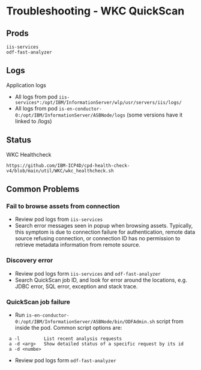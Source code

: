# Troubleshooting - WKC QuickScan 
## Prods 

```
iis-services 
odf-fast-analyzer
```

## Logs
Application logs
* All logs from pod `iis-services*:/opt/IBM/InformationServer/wlp/usr/servers/iis/logs/`
* All logs from pod `is-en-conductor-0:/opt/IBM/InformationServer/ASBNode/logs` (some versions have it linked to /logs)


## Status
WKC Healthcheck
```
https://github.com/IBM-ICP4D/cpd-health-check-v4/blob/main/util/WKC/wkc_healthcheck.sh
```

## Common Problems
### Fail to browse assets from connection
* Review pod logs from `iis-services`
* Search error messages seen in popup when browsing assets. Typically, this symptom is due to connection failure for authentication, remote data source refusing connection, or connection ID has no permission to retrieve metadata information from remote source. 

### Discovery error
* Review pod logs form `iis-services` and `odf-fast-analyzer`
* Search QuickScan job ID, and look for error around the locations, e.g. JDBC error, SQL error, exception and stack trace.

### QuickScan job failure
* Run `is-en-conductor-0:/opt/IBM/InformationServer/ASBNode/bin/ODFAdmin.sh` script from inside the pod. Common script options are:
```
 a -l	      List recent analysis requests
 a -d <arg>	  Show detailed status of a specific request by its id
 a -d <numbe>
```
* Review pod logs form `odf-fast-analyzer`
